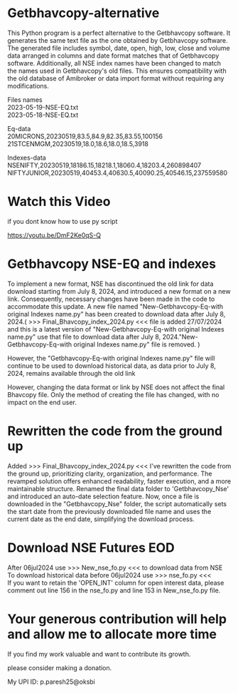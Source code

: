 # Getbhavcopy-alternative
This Python program is a perfect alternative to the Getbhavcopy software.
It generates the same text file as the one obtained by Getbhavcopy software.
The generated file includes symbol, date, open, high, low, close and volume data arranged in columns and date format matches that of Getbhavcopy software.
Additionally, all NSE index names have been changed to match the names used in Getbhavcopy's old files.
This ensures compatibility with the old database of Amibroker or data import format without requiring any modifications.

Files names<br>
2023-05-19-NSE-EQ.txt<br>
2023-05-18-NSE-EQ.txt<br>

Eq-data<br>
20MICRONS,20230519,83.5,84.9,82.35,83.55,100156<br>
21STCENMGM,20230519,18.0,18.6,18.0,18.5,3918<br>

Indexes-data<br>
NSENIFTY,20230519,18186.15,18218.1,18060.4,18203.4,260898407<br>
NIFTYJUNIOR,20230519,40453.4,40630.5,40090.25,40546.15,237559580<br>

# Watch this Video
if you dont know how to use py script<br>

https://youtu.be/DmF2Ke0qS-Q

# Getbhavcopy NSE-EQ and indexes

To implement a new format, NSE has discontinued the old link for data download starting from July 8, 2024, and introduced a new format on a new link. Consequently, necessary changes have been made in the code to accommodate this update. A new file named "New-Getbhavcopy-Eq-with original Indexes name.py" has been created to download data after July 8, 2024.( >>> Final_Bhavcopy_index_2024.py <<< file is added 27/07/2024 and this is a latest version of "New-Getbhavcopy-Eq-with original Indexes name.py" use that file to download data after July 8, 2024."New-Getbhavcopy-Eq-with original Indexes name.py" file is removed. )<br>

However, the "Getbhavcopy-Eq-with original Indexes name.py" file will continue to be used to download historical data, as data prior to July 8, 2024, remains available through the old link

However, changing the data format or link by NSE does not affect the final Bhavcopy file. Only the method of creating the file has changed, with no impact on the end user.

# Rewritten the code from the ground up
 Added >>> Final_Bhavcopy_index_2024.py <<< I've rewritten the code from the ground up, prioritizing clarity, organization, and performance. The revamped solution offers enhanced readability, faster execution, and a more maintainable structure. Renamed the final data folder to 'Getbhavcopy_Nse' and introduced an auto-date selection feature. Now, once a file is downloaded in the "Getbhavcopy_Nse" folder, the script automatically sets the start date from the previously downloaded file name and uses the current date as the end date, simplifying the download process.

# Download NSE Futures EOD

After 06jul2024 use >>> New_nse_fo.py <<< to download data from NSE<br>
To download historical data before 06jul2024 use >>> nse_fo.py <<<  <br>
If you want to retain the 'OPEN_INT' column for open interest data, please comment out line 156 in the nse_fo.py and line 153 in New_nse_fo.py file.

# Your generous contribution will help and allow me to allocate more time

If you find my work valuable and want to contribute its growth.

please consider making a donation. 

My UPI ID: p.paresh25@oksbi


